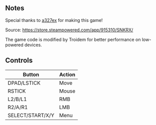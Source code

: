 ## Notes

Special thanks to [a327ex](https://store.steampowered.com/developer/a327ex) for making this game!

Source: https://store.steampowered.com/app/915310/SNKRX/

The game code is modified by Troidem for better performance on low-powered devices.

## Controls

| Button | Action |
|--|--| 
|DPAD/LSTICK|Move|
|RSTICK|Mouse|
|L2/B/L1|RMB|
|R2/A/R1|LMB|
|SELECT/START/X/Y|Menu|
